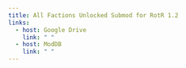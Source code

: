 ```yaml
---
title: All Factions Unlocked Submod for RotR 1.2
links:
  - host: Google Drive
    link: " "
  - host: ModDB
    link: " "
---
```

